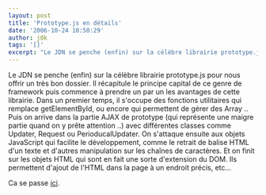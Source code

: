```yaml
---
layout: post
title: 'Prototype.js en détails'
date: '2006-10-24 10:50:29'
author: j0k
tags: '[]'
excerpt: "Le JDN se penche (enfin) sur la célèbre librairie prototype.js pour nous offrir un très bon dossier.     \nIl récapitule le principe capital de ce genre de framework puis commence à prendre un par un les avantages de cette librairie.   Dans un premier temps, il s'occupe des fonctions utilitaires qui remplace getElementById, ou encore qui permettent de gérer      …"
---
```


Le JDN se penche (enfin) sur la célèbre librairie prototype.js pour nous offrir un très bon dossier.
Il récapitule le principe capital de ce genre de framework puis commence à prendre un par un les avantages de cette librairie.   Dans un premier temps, il s'occupe des fonctions utilitaires qui remplace getElementById, ou encore qui permettent de gérer des Array ..    Puis on arrive dans la partie AJAX de prototype (qui représente une maigre partie quand on y prête attention ..) avec différentes classes comme Updater, Request ou PerioducalUpdater.   On s'attaque ensuite aux objets JavaScript qui facilite le développement, comme le retrait de balise HTML d'un texte et d'autres manipulation sur les chaînes de caractères.   Et on finit sur les objets HTML qui sont en fait une sorte d'extension du DOM. Ils permettent d'ajout de l'HTML dans la page à un endroit précis, etc...

Ca se passe [ici](http://developpeur.journaldunet.com/tutoriel/dht/061025-javascript-prototype-ajax/0.shtml).
